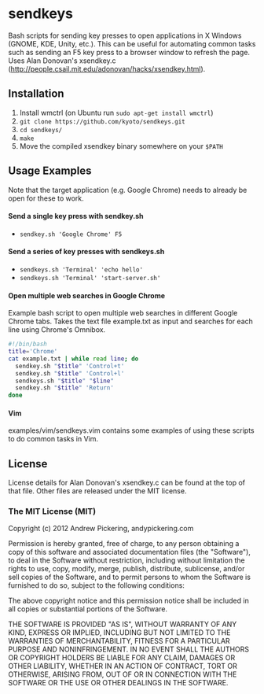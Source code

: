 # sendkeys

Bash scripts for sending key presses to open applications in X Windows (GNOME, KDE, Unity, etc.). This can be useful for automating common tasks such as sending an F5 key press to a browser window to refresh the page. Uses Alan Donovan's xsendkey.c (http://people.csail.mit.edu/adonovan/hacks/xsendkey.html).

## Installation

1. Install wmctrl (on Ubuntu run ```sudo apt-get install wmctrl```)
2. ```git clone https://github.com/kyoto/sendkeys.git```
3. ```cd sendkeys/```
4. ```make```
5. Move the compiled xsendkey binary somewhere on your ```$PATH```

## Usage Examples

Note that the target application (e.g. Google Chrome) needs to already be open for these to work.

#### Send a single key press with sendkey.sh

* ```sendkey.sh 'Google Chrome' F5```

#### Send a series of key presses with sendkeys.sh

* ```sendkeys.sh 'Terminal' 'echo hello'```
* ```sendkeys.sh 'Terminal' 'start-server.sh'```

#### Open multiple web searches in Google Chrome

Example bash script to open multiple web searches in different Google Chrome tabs. Takes the text file example.txt as input and searches for each line using Chrome's Omnibox.

```bash
#!/bin/bash
title='Chrome'
cat example.txt | while read line; do
  sendkey.sh "$title" 'Control+t'
  sendkey.sh "$title" 'Control+l'
  sendkeys.sh "$title" "$line"
  sendkey.sh "$title" 'Return'
done
```

#### Vim

examples/vim/sendkeys.vim contains some examples of using these scripts to do common tasks in Vim.

## License

License details for Alan Donovan's xsendkey.c can be found at the top of that file. Other files are released under the MIT license.

### The MIT License (MIT)

Copyright (c) 2012 Andrew Pickering, andypickering.com

Permission is hereby granted, free of charge, to any person obtaining a copy of this software and associated documentation files (the "Software"), to deal in the Software without restriction, including without limitation the rights to use, copy, modify, merge, publish, distribute, sublicense, and/or sell copies of the Software, and to permit persons to whom the Software is furnished to do so, subject to the following conditions:

The above copyright notice and this permission notice shall be included in all copies or substantial portions of the Software.

THE SOFTWARE IS PROVIDED "AS IS", WITHOUT WARRANTY OF ANY KIND, EXPRESS OR IMPLIED, INCLUDING BUT NOT LIMITED TO THE WARRANTIES OF MERCHANTABILITY, FITNESS FOR A PARTICULAR PURPOSE AND NONINFRINGEMENT. IN NO EVENT SHALL THE AUTHORS OR COPYRIGHT HOLDERS BE LIABLE FOR ANY CLAIM, DAMAGES OR OTHER LIABILITY, WHETHER IN AN ACTION OF CONTRACT, TORT OR OTHERWISE, ARISING FROM, OUT OF OR IN CONNECTION WITH THE SOFTWARE OR THE USE OR OTHER DEALINGS IN THE SOFTWARE.
